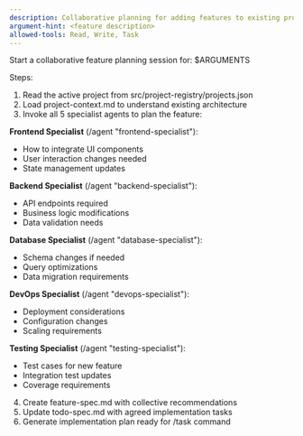 ```yaml
---
description: Collaborative planning for adding features to existing project
argument-hint: <feature description>
allowed-tools: Read, Write, Task
---
```


Start a collaborative feature planning session for: $ARGUMENTS

Steps:
1. Read the active project from src/project-registry/projects.json
2. Load project-context.md to understand existing architecture
3. Invoke all 5 specialist agents to plan the feature:

**Frontend Specialist** (/agent "frontend-specialist"):
- How to integrate UI components
- User interaction changes needed
- State management updates

**Backend Specialist** (/agent "backend-specialist"):
- API endpoints required
- Business logic modifications
- Data validation needs

**Database Specialist** (/agent "database-specialist"):
- Schema changes if needed
- Query optimizations
- Data migration requirements

**DevOps Specialist** (/agent "devops-specialist"):
- Deployment considerations
- Configuration changes
- Scaling requirements

**Testing Specialist** (/agent "testing-specialist"):
- Test cases for new feature
- Integration test updates
- Coverage requirements

4. Create feature-spec.md with collective recommendations
5. Update todo-spec.md with agreed implementation tasks
6. Generate implementation plan ready for /task command